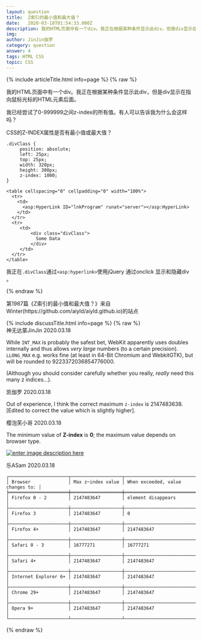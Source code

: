 ```yaml
---
layout: question
title:  Z索引的最小值和最大值？
date:   2020-03-18T01:54:33.000Z
description: 我的HTML页面中有一个div。我正在根据某种条件显示此div，但是div显示在指向鼠标光标的HTML元素后面。我已经尝试了0-999999之间z-i...
img: 
author: JinJin伽罗
category: question
answer: 4
tags: HTML CSS
topic: CSS
---
```

<div class="article-root">
  <div class="article">
    {% include articleTitle.html info=page %}
    {% raw %}
    <div class="article-content"><p><font style="vertical-align: inherit;"><font style="vertical-align: inherit;">我的HTML页面中有一个div。</font><font style="vertical-align: inherit;">我正在根据某种条件显示此div，但是div显示在指向鼠标光标的HTML元素后面。</font></font></p>

<p><font style="vertical-align: inherit;"><font style="vertical-align: inherit;">我已经尝试了0-999999之间z-index的所有值。有人可以告诉我为什么会这样吗？</font></font></p>

<p><font style="vertical-align: inherit;"><font style="vertical-align: inherit;">CSS的Z-INDEX属性是否有最小值或最大值？</font></font></p>

<p></p><div class="snippet" data-lang="js" data-hide="false" data-console="true" data-babel="false">
<div class="snippet-code">
<pre class="snippet-code-css lang-css prettyprint-override"><code>.divClass {<font></font>
     position: absolute; <font></font>
     left: 25px; <font></font>
     top: 25px; <font></font>
     width: 320px;<font></font>
     height: 300px; <font></font>
     z-index: 1000; <font></font>
}</code></pre>
<pre class="snippet-code-html lang-html prettyprint-override"><code>&lt;table cellspacing="0" cellpadding="0" width="100%"&gt;<font></font>
  &lt;tr&gt;<font></font>
    &lt;td&gt;<font></font>
      &lt;asp:HyperLink ID="lnkProgram" runat="server"&gt;&lt;/asp:HyperLink&gt;<font></font>
    &lt;/td&gt;<font></font>
  &lt;/tr&gt;<font></font>
  &lt;tr&gt;<font></font>
     &lt;td&gt;<font></font>
         &lt;div class="divClass"&gt;<font></font>
           Some Data<font></font>
         &lt;/div&gt;<font></font>
     &lt;/td&gt;<font></font>
  &lt;/tr&gt; <font></font>
&lt;/table&gt;</code></pre>
</div>
</div>
<p></p>

<p><font style="vertical-align: inherit;"><font style="vertical-align: inherit;">我正在</font></font><code>.divClass</code><font style="vertical-align: inherit;"><font style="vertical-align: inherit;">通过</font></font><code>&lt;asp:hyperlink&gt;</code><font style="vertical-align: inherit;"><font style="vertical-align: inherit;">使用jQuery </font><font style="vertical-align: inherit;">通过onclick </font><font style="vertical-align: inherit;">显示和隐藏div </font><font style="vertical-align: inherit;">。</font></font></p></div>
    {% endraw %}
  </div>
  <p class="winter_mark">第1987篇《Z索引的最小值和最大值？》来自Winter(https://github.com/aiyld/aiyld.github.io)的站点</p>
  <div class="discuss-wrapper">
    {% include discussTitle.html info=page %}
    {% raw %}
    <div class="discuss-item">
        <div class="discuss-parent">
          <div class="discuss-meta">
            <span class="discuss-user">神无达蒙JinJin</span>
            <span class="discuss-time">2020.03.18</span>
          </div>
          <div class="discuss-comment"><p>While <code>INT_MAX</code> is probably the safest bet, WebKit apparently uses doubles internally and thus allows <em>very large</em> numbers (to a certain precision). <code>LLONG_MAX</code> e.g. works fine (at least in 64-Bit Chromium and WebkitGTK), but will be rounded to 9223372036854776000.</p>

<p>(Although you should consider carefully whether you really, <em>really</em> need this many z indices…).</p></div>
        </div></div><div class="discuss-item">
        <div class="discuss-parent">
          <div class="discuss-meta">
            <span class="discuss-user">凯伽罗</span>
            <span class="discuss-time">2020.03.18</span>
          </div>
          <div class="discuss-comment"><p>Out of experience, I think the correct maximum <code>z-index</code> is 2147483638. [Edited to correct the value which is slightly higher].</p></div>
        </div></div><div class="discuss-item">
        <div class="discuss-parent">
          <div class="discuss-meta">
            <span class="discuss-user">樱泡芙小哥</span>
            <span class="discuss-time">2020.03.18</span>
          </div>
          <div class="discuss-comment"><p>The minimum value of <strong>Z-index</strong> is <strong>0</strong>;  the maximum value depends on browser type. </p>

<p><a href="https://i.stack.imgur.com/KpEPS.jpg" rel="noreferrer"><img src="https://i.stack.imgur.com/KpEPS.jpg" alt="enter image description here"></a></p></div>
        </div></div><div class="discuss-item">
        <div class="discuss-parent">
          <div class="discuss-meta">
            <span class="discuss-user">乐ASam</span>
            <span class="discuss-time">2020.03.18</span>
          </div>
          <div class="discuss-comment"><pre class="lang-none prettyprint-override"><code>┌──────────────────────┬───────────────────┬──────────────────────────────────┐<font></font>
│ Browser              │ Max z─index value │ When exceeded, value changes to: │<font></font>
╞══════════════════════╪═══════════════════╪══════════════════════════════════╡<font></font>
│ Firefox 0 - 2        │ 2147483647        │ element disappears               │<font></font>
├──────────────────────┼───────────────────┼──────────────────────────────────┤<font></font>
│ Firefox 3            │ 2147483647        │ 0                                │<font></font>
├──────────────────────┼───────────────────┼──────────────────────────────────┤<font></font>
│ Firefox 4+           │ 2147483647        │ 2147483647                       │<font></font>
├──────────────────────┼───────────────────┼──────────────────────────────────┤<font></font>
│ Safari 0 - 3         │ 16777271          │ 16777271                         │<font></font>
├──────────────────────┼───────────────────┼──────────────────────────────────┤<font></font>
│ Safari 4+            │ 2147483647        │ 2147483647                       │<font></font>
├──────────────────────┼───────────────────┼──────────────────────────────────┤<font></font>
│ Internet Explorer 6+ │ 2147483647        │ 2147483647                       │<font></font>
├──────────────────────┼───────────────────┼──────────────────────────────────┤<font></font>
│ Chrome 29+           │ 2147483647        │ 2147483647                       │<font></font>
├──────────────────────┼───────────────────┼──────────────────────────────────┤<font></font>
│ Opera 9+             │ 2147483647        │ 2147483647                       │<font></font>
└──────────────────────┴───────────────────┴──────────────────────────────────┘<font></font>
</code></pre></div>
        </div></div>
    {% endraw %}
  </div>
<div>
